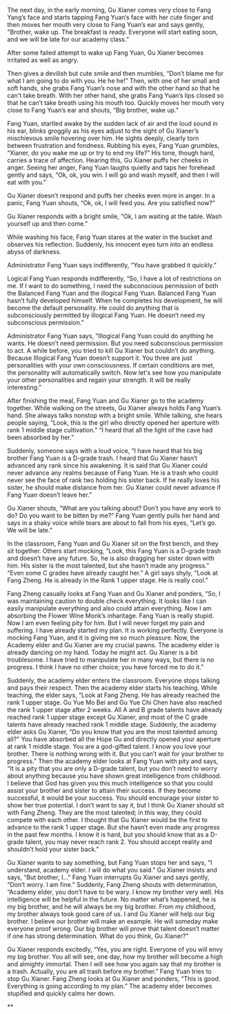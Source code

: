 

The next day, in the early morning, Gu Xianer comes very close to Fang Yang’s face and starts tapping Fang Yuan’s face with her cute finger and then moves her mouth very close to Fang Yuan’s ear and says gently, "Brother, wake up. The breakfast is ready. Everyone will start eating soon, and we will be late for our academy class.”

After some failed attempt to wake up Fang Yuan, Gu Xianer becomes irritated as well as angry. 

Then gives a devilish but cute smile and then mumbles, “Don’t blame me for what I am going to do with you. He he he!” Then, with one of her small and soft hands, she grabs Fang Yuan’s nose and with the other hand so that he can't take breath. With her other hand, she grabs Fang Yuan’s lips closed so that he can’t take breath using his mouth too. Quickly moves her mouth very close to Fang Yuan’s ear and shouts, “Big brother, wake up.” 

  

Fang Yuan, startled awake by the sudden lack of air and the loud sound in his ear, blinks groggily as his eyes adjust to the sight of Gu Xianer’s mischievous smile hovering over him. He sights deeply, clearly torn between frustration and fondness. Rubbing his eyes, Fang Yuan grumbles, “Xianer, do you wake me up or try to end my life?” His tone, though hard, carries a trace of affection. Hearing this, Gu Xianer puffs her cheeks in anger. Seeing her anger, Fang Yuan laughs quietly and taps her forehead gently and says, “Ok, ok, you win. I will go and wash myself, and then I will eat with you.”

Gu Xianer doesn’t respond and puffs her cheeks even more in anger. In a panic, Fang Yuan shouts, “Ok, ok, I will feed you. Are you satisfied now?”

Gu Xianer responds with a bright smile, “Ok, I am waiting at the table. Wash yourself up and then come.”

  

While washing his face, Fang Yuan stares at the water in the bucket and observes his reflection. Suddenly, his innocent eyes turn into an endless abyss of darkness.

Administrator Fang Yuan says indifferently, “You have grabbed it quickly.” 

Logical Fang Yuan responds indifferently, “So, I have a lot of restrictions on me. If I want to do something, I need the subconscious permission of both the Balanced Fang Yuan and the illogical Fang Yuan. Balanced Fang Yuan hasn’t fully developed himself. When he completes his development, he will become the default personality. He could do anything that is subconsciously permitted by illogical Fang Yuan. He doesn’t need my subconscious permission.”

Administrator Fang Yuan says, “Illogical Fang Yuan could do anything he wants. He doesn’t need permission. But you need subconscious permission to act. A while before, you tried to kill Gu Xianer but couldn’t do anything. Because Illogical Fang Yuan doesn’t support it. You three are just personalities with your own consciousness. If certain conditions are met, the personality will automatically switch. Now let's see how you manipulate your other personalities and regain your strength. It will be really interesting.”

  

After finishing the meal, Fang Yuan and Gu Xianer go to the academy together. While walking on the streets, Gu Xianer always holds Fang Yuan’s hand. She always talks nonstop with a bright smile. While talking, she hears people saying, “Look, this is the girl who directly opened her aperture with rank 1 middle stage cultivation.” “I heard that all the light of the cave had been absorbed by her.”

Suddenly, someone says with a loud voice, “I have heard that his big brother Fang Yuan is a D-grade trash. I heard that Gu Xianer hasn’t advanced any rank since his awakening. It is said that Gu Xianer could never advance any realms because of Fang Yuan. He is a trash who could never see the face of rank two holding his sister back. If he really loves his sister, he should make distance from her. Gu Xianer could never advance if Fang Yuan doesn’t leave her.”

  

Gu Xianer shouts, “What are you talking about? Don’t you have any work to do? Do you want to be bitten by me?” Fang Yuan gently pulls her hand and says in a shaky voice while tears are about to fall from his eyes, “Let’s go. We will be late.”

  

In the classroom, Fang Yuan and Gu Xianer sit on the first bench, and they sit together. Others start mocking, “Look, this Fang Yuan is a D-grade trash and doesn’t have any future. So, he is also dragging her sister down with him. His sister is the most talented, but she hasn’t made any progress.” “Even some C grades have already caught her.” A girl says shyly, “Look at Fang Zheng. He is already in the Rank 1 upper stage. He is really cool.” 

  

Fang Zheng casually looks at Fang Yuan and Gu Xianer and ponders, “So, I was maintaining caution to double check everything. It looks like I can easily manipulate everything and also could attain everything. Now I am absorbing the Flower Wine Monk’s inharitage. Fang Yuan is really stupid. Now I am even feeling pity for him. But I will never forget my pain and suffering. I have already started my plan. It is working perfectly. Everyone is mocking Fang Yuan, and it is giving me so much pleasure. Now, the Academy elder and Gu Xianer are my crucial pawns. The academy elder is already dancing on my hand. Today he might act. Gu Xianer is a bit troublesome. I have tried to manipulate her in many ways, but there is no progress. I think I have no other choice; you have forced me to do it.”

  

Suddenly, the academy elder enters the classroom. Everyone stops talking and pays their respect. Then the academy elder starts his teaching. While teaching, the elder says, “Look at Fang Zheng. He has already reached the rank 1 upper stage. Gu Yue Mo Bei and Gu Yue Chi Chen have also reached the rank 1 upper stage after 2 weeks. All A and B grade talents have already reached rank 1 upper stage except Gu Xianer, and most of the C grade talents have already reached rank 1 middle stage. Suddenly, the academy elder asks Gu Xianer, “Do you know that you are the most talented among all?" You have absorbed all the Hope Gu and directly opened your aperture at rank 1 middle stage. You are a god-gifted talent. I know you love your brother. There is nothing wrong with it. But you can’t wait for your brother to progress.” Then the academy elder looks at Fang Yuan with pity and says, “It is a pity that you are only a D-grade talent, but you don’t need to worry about anything because you have shown great intelligence from childhood. I believe that God has given you this much intelligence so that you could assist your brother and sister to attain their success. If they become successful, it would be your success. You should encourage your sister to show her true potential. I don’t want to say it, but I think Gu Xianer should sit with Fang Zheng. They are the most talented; in this way, they could compete with each other. I thought that Gu Xianer would be the first to advance to the rank 1 upper stage. But she hasn’t even made any progress in the past few months. I know it is hard, but you should know that as a D-grade talent, you may never reach rank 2. You should accept reality and shouldn’t hold your sister back.”

  

Gu Xianer wants to say something, but Fang Yuan stops her and says, “I understand, academy elder. I will do what you said.” Gu Xianer insists and says, “But brother, I..." Fang Yuan interrupts Gu Xianer and says gently, “Don’t worry. I am fine.” Suddenly, Fang Zheng shouts with determination, “Academy elder, you don’t have to be wary. I know my brother very well. His intelligence will be helpful in the future. No matter what’s happened, he is my big brother, and he will always be my big brother. From my childhood, my brother always took good care of us. I and Gu Xianer will help our big brother. I believe our brother will make an example. He will someday make everyone proof wrong. Our big brother will prove that talent doesn’t matter if one has strong determination. What do you think, Gu Xianer?”

  

Gu Xianer responds excitedly, “Yes, you are right. Everyone of you will envy my big brother. You all will see, one day, how my brother will become a high and almighty immortal. Then I will see how you again say that my brother is a trash. Actually, you are all trash before my brother.” Fang Yuan tries to stop Gu Xianer. Fang Zheng looks at Gu Xianer and ponders, “This is good. Everything is going according to my plan.” The academy elder becomes stupified and quickly calms her down.

  
**